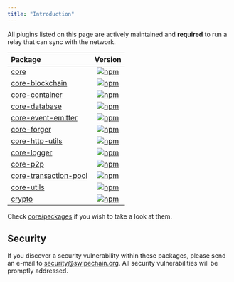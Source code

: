 ```yaml
---
title: "Introduction"
---
```


All plugins listed on this page are actively maintained and **required** to run a relay that can sync with the network.

| Package                                                                            |                                                                   Version                                                                    |
| :--------------------------------------------------------------------------------- | :------------------------------------------------------------------------------------------------------------------------------------------: |
| [core](/guidebook/core/plugins/required/core.md)                                   |                  [![npm](https://badgen.now.sh/npm/v/@swipechain/core)](https://www.npmjs.com/package/@swipechain/core)                  |
| [core-blockchain](/guidebook/core/plugins/required/core-blockchain.md)             |       [![npm](https://badgen.now.sh/npm/v/@swipechain/core-blockchain)](https://www.npmjs.com/package/@swipechain/core-blockchain)       |
| [core-container](/guidebook/core/plugins/required/core-container.md)               |        [![npm](https://badgen.now.sh/npm/v/@swipechain/core-container)](https://www.npmjs.com/package/@swipechain/core-container)        |
| [core-database](/guidebook/core/plugins/required/core-database.md)                 |         [![npm](https://badgen.now.sh/npm/v/@swipechain/core-database)](https://www.npmjs.com/package/@swipechain/core-database)         |
| [core-event-emitter](/guidebook/core/plugins/required/core-event-emitter.md)       |    [![npm](https://badgen.now.sh/npm/v/@swipechain/core-event-emitter)](https://www.npmjs.com/package/@swipechain/core-event-emitter)    |
| [core-forger](/guidebook/core/plugins/required/core-forger.md)                     |           [![npm](https://badgen.now.sh/npm/v/@swipechain/core-forger)](https://www.npmjs.com/package/@swipechain/core-forger)           |
| [core-http-utils](/guidebook/core/plugins/required/core-http-utils.md)             |       [![npm](https://badgen.now.sh/npm/v/@swipechain/core-http-utils)](https://www.npmjs.com/package/@swipechain/core-http-utils)       |
| [core-logger](/guidebook/core/plugins/required/core-logger.md)                     |           [![npm](https://badgen.now.sh/npm/v/@swipechain/core-logger)](https://www.npmjs.com/package/@swipechain/core-logger)           |
| [core-p2p](/guidebook/core/plugins/required/core-p2p.md)                           |              [![npm](https://badgen.now.sh/npm/v/@swipechain/core-p2p)](https://www.npmjs.com/package/@swipechain/core-p2p)              |
| [core-transaction-pool](/guidebook/core/plugins/required/core-transaction-pool.md) | [![npm](https://badgen.now.sh/npm/v/@swipechain/core-transaction-pool)](https://www.npmjs.com/package/@swipechain/core-transaction-pool) |
| [core-utils](/guidebook/core/plugins/required/core-utils.md)                       |            [![npm](https://badgen.now.sh/npm/v/@swipechain/core-utils)](https://www.npmjs.com/package/@swipechain/core-utils)            |
| [crypto](/guidebook/core/plugins/required/crypto.md)                               |                [![npm](https://badgen.now.sh/npm/v/@swipechain/crypto)](https://www.npmjs.com/package/@swipechain/crypto)                |

Check [core/packages](https://github.com/Swipechain/swipechain-core/tree/develop/packages) if you wish to take a look at them.

## Security

If you discover a security vulnerability within these packages, please send an e-mail to [security@swipechain.org](mailto:security@swipechain.org). All security vulnerabilities will be promptly addressed.
